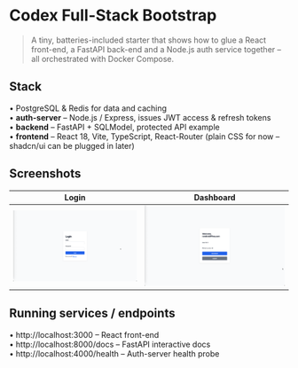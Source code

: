 # Codex Full-Stack Bootstrap

> A tiny, batteries-included starter that shows how to glue a React front-end, a FastAPI back-end and a Node.js auth service together – all orchestrated with Docker Compose.

## Stack

• PostgreSQL & Redis for data and caching  
• **auth-server** – Node.js / Express, issues JWT access & refresh tokens  
• **backend** – FastAPI + SQLModel, protected API example  
• **frontend** – React 18, Vite, TypeScript, React-Router (plain CSS for now – shadcn/ui can be plugged in later)

## Screenshots

| Login | Dashboard |
|-------|-----------|
| ![Login screen](docs/login.png) | ![Authenticated dashboard](docs/counter.png) |

## Running services / endpoints

• http://localhost:3000 – React front-end  
• http://localhost:8000/docs – FastAPI interactive docs  
• http://localhost:4000/health – Auth-server health probe

